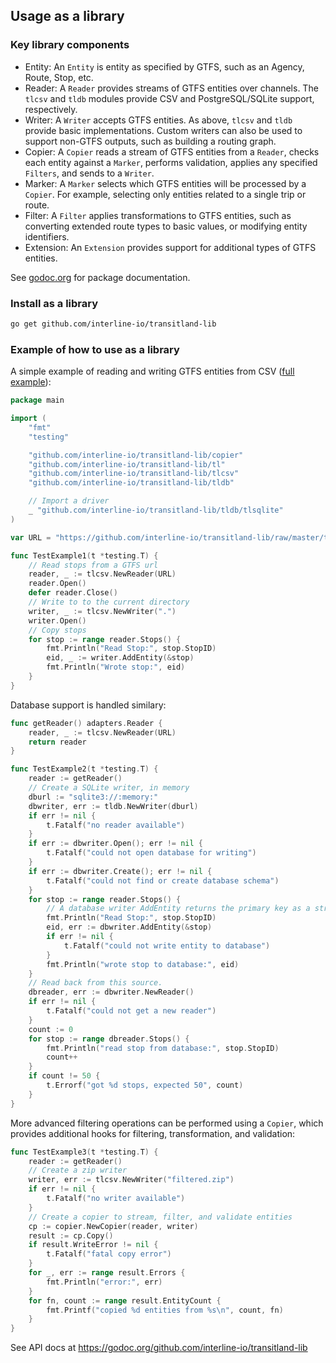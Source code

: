 
## Usage as a library

### Key library components

- Entity: An `Entity` is entity as specified by GTFS, such as an Agency, Route, Stop, etc.
- Reader: A `Reader` provides streams of GTFS entities over channels. The `tlcsv` and `tldb` modules provide CSV and PostgreSQL/SQLite support, respectively.
- Writer: A `Writer` accepts GTFS entities. As above, `tlcsv` and `tldb` provide basic implementations. Custom writers can also be used to support non-GTFS outputs, such as building a routing graph.
- Copier: A `Copier` reads a stream of GTFS entities from a `Reader`, checks each entity against a `Marker`, performs validation, applies any specified `Filters`, and sends to a `Writer`.
- Marker: A `Marker` selects which GTFS entities will be processed by a `Copier`. For example, selecting only entities related to a single trip or route.
- Filter: A `Filter` applies transformations to GTFS entities, such as converting extended route types to basic values, or modifying entity identifiers.
- Extension: An `Extension` provides support for additional types of GTFS entities.

See [godoc.org](https://godoc.org/github.com/interline-io/transitland-lib/tl) for package documentation.

### Install as a library

```bash
go get github.com/interline-io/transitland-lib
```

### Example of how to use as a library

A simple example of reading and writing GTFS entities from CSV ([full example](https://github.com/interline-io/transitland-lib/raw/master/internal/testreadme/main_test.go)):

```go
package main

import (
	"fmt"
	"testing"

	"github.com/interline-io/transitland-lib/copier"
	"github.com/interline-io/transitland-lib/tl"
	"github.com/interline-io/transitland-lib/tlcsv"
	"github.com/interline-io/transitland-lib/tldb"

	// Import a driver
	_ "github.com/interline-io/transitland-lib/tldb/tlsqlite"
)

var URL = "https://github.com/interline-io/transitland-lib/raw/master/testdata/external/bart.zip"

func TestExample1(t *testing.T) {
	// Read stops from a GTFS url
	reader, _ := tlcsv.NewReader(URL)
	reader.Open()
	defer reader.Close()
	// Write to to the current directory
	writer, _ := tlcsv.NewWriter(".")
	writer.Open()
	// Copy stops
	for stop := range reader.Stops() {
		fmt.Println("Read Stop:", stop.StopID)
		eid, _ := writer.AddEntity(&stop)
		fmt.Println("Wrote stop:", eid)
	}
}
```

Database support is handled similary:

```go
func getReader() adapters.Reader {
	reader, _ := tlcsv.NewReader(URL)
	return reader
}

func TestExample2(t *testing.T) {
	reader := getReader()
	// Create a SQLite writer, in memory
	dburl := "sqlite3://:memory:"
	dbwriter, err := tldb.NewWriter(dburl)
	if err != nil {
		t.Fatalf("no reader available")
	}
	if err := dbwriter.Open(); err != nil {
		t.Fatalf("could not open database for writing")
	}
	if err := dbwriter.Create(); err != nil {
		t.Fatalf("could not find or create database schema")
	}
	for stop := range reader.Stops() {
		// A database writer AddEntity returns the primary key as a string.
		fmt.Println("Read Stop:", stop.StopID)
		eid, err := dbwriter.AddEntity(&stop)
		if err != nil {
			t.Fatalf("could not write entity to database")
		}
		fmt.Println("wrote stop to database:", eid)
	}
	// Read back from this source.
	dbreader, err := dbwriter.NewReader()
	if err != nil {
		t.Fatalf("could not get a new reader")
	}
	count := 0
	for stop := range dbreader.Stops() {
		fmt.Println("read stop from database:", stop.StopID)
		count++
	}
	if count != 50 {
		t.Errorf("got %d stops, expected 50", count)
	}
}
```

More advanced filtering operations can be performed using a `Copier`, which provides additional hooks for filtering, transformation, and validation:

```go
func TestExample3(t *testing.T) {
	reader := getReader()
	// Create a zip writer
	writer, err := tlcsv.NewWriter("filtered.zip")
	if err != nil {
		t.Fatalf("no writer available")
	}
	// Create a copier to stream, filter, and validate entities
	cp := copier.NewCopier(reader, writer)
	result := cp.Copy()
	if result.WriteError != nil {
		t.Fatalf("fatal copy error")
	}
	for _, err := range result.Errors {
		fmt.Println("error:", err)
	}
	for fn, count := range result.EntityCount {
		fmt.Printf("copied %d entities from %s\n", count, fn)
	}
}
```

See API docs at https://godoc.org/github.com/interline-io/transitland-lib
